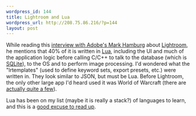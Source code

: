 ```yaml
--- 
wordpress_id: 144
title: Lightroom and Lua
wordpress_url: http://208.75.86.216/?p=144
layout: post
---
```

While reading this <a href="http://since1968.com/article/190/mark-hamburg-interview-adobe-photoshop-lightroom-part-2-of-2">interview with Adobe's Mark Hamburg</a> about <a href="http://www.adobe.com/products/photoshoplightroom/">Lightroom</a>, he mentions that 40% of it is written in <a href="http://www.lua.org/">Lua</a>, including the UI and much of the application logic before calling C/C++ to talk to the database (which is <a href="http://www.sqlite.org/">SQLite</a>), to the OS and to perform image processing. I'd wondered what the "lrtemplates" (used to define keyword sets, export presets, etc.) were written in. They look similar to JSON, but must be Lua. Before Lightroom, the only other large app I'd heard used it was World of Warcraft (there are <a href="http://www.lua.org/uses.html">actually quite a few</a>).

Lua has been on my list (maybe it is really a stack?) of languages to learn, and this is a <a href="http://www.lua.org/pil/">good excuse to read up</a>.
